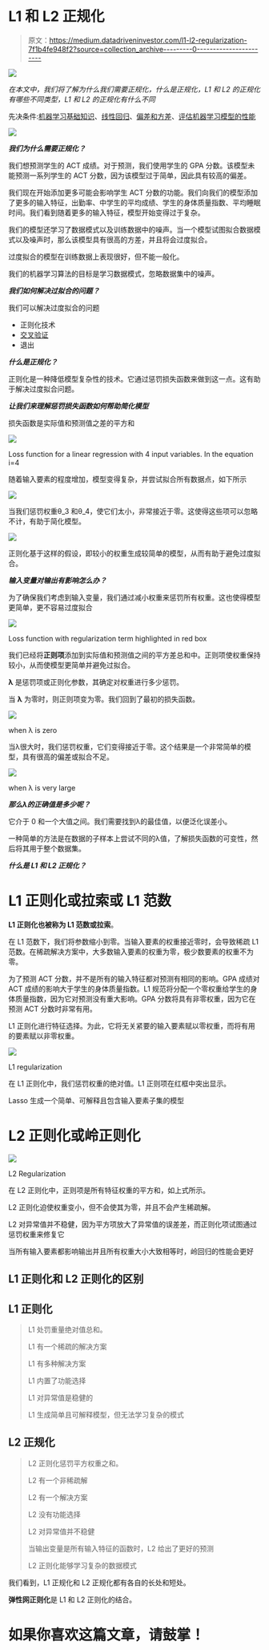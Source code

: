 # L1 和 L2 正规化

> 原文：<https://medium.datadriveninvestor.com/l1-l2-regularization-7f1b4fe948f2?source=collection_archive---------0----------------------->

[![](img/aab31995bf048a7a0efcb415485f8cdc.png)](http://www.track.datadriveninvestor.com/1B9E)

*在本文中，我们将了解为什么我们需要正规化，什么是正规化，L1 和 L2 的正规化有哪些不同类型，L1 和 L2 的正规化有什么不同*

先决条件:[机器学习基础知识](https://medium.com/datadriveninvestor/machine-learning-demystified-4b41c3a55c99)、[线性回归](https://medium.com/datadriveninvestor/linear-regression-794f841adbcf)、[偏差和方差](https://medium.com/datadriveninvestor/bias-and-variance-in-machine-learning-51fdd38d1f86)、[评估机器学习模型的性能](https://medium.com/datadriveninvestor/how-to-evaluate-the-performance-of-a-machine-learning-model-45063a7a38a7)

![](img/ae7bee5dbaba9c2a8cba03081c4be8ae.png)

***我们为什么需要正规化？***

我们想预测学生的 ACT 成绩。对于预测，我们使用学生的 GPA 分数。该模型未能预测一系列学生的 ACT 分数，因为该模型过于简单，因此具有较高的偏差。

我们现在开始添加更多可能会影响学生 ACT 分数的功能。我们向我们的模型添加了更多的输入特征，出勤率、中学生的平均成绩、学生的身体质量指数、平均睡眠时间。我们看到随着更多的输入特征，模型开始变得过于复杂。

我们的模型还学习了数据模式以及训练数据中的噪声。当一个模型试图拟合数据模式以及噪声时，那么该模型具有很高的方差，并且将会过度拟合。

过度拟合的模型在训练数据上表现很好，但不能一般化。

我们的机器学习算法的目标是学习数据模式，忽略数据集中的噪声。

***我们如何解决过拟合的问题？***

我们可以解决过度拟合的问题

*   正则化技术
*   [交叉验证](https://medium.com/datadriveninvestor/k-fold-and-other-cross-validation-techniques-6c03a2563f1e)
*   退出

***什么是正规化？***

正则化是一种降低模型复杂性的技术。它通过惩罚损失函数来做到这一点。这有助于解决过度拟合问题。

***让我们来理解惩罚损失函数如何帮助简化模型***

损失函数是实际值和预测值之差的平方和

![](img/7ff3e446d1006b5ade8285bcd32db191.png)

Loss function for a linear regression with 4 input variables. In the equation i=4

随着输入要素的程度增加，模型变得复杂，并尝试拟合所有数据点，如下所示

![](img/870ecac19f1b2dfc5b0c7208e2b2a85c.png)

当我们惩罚权重θ_3 和θ_4，使它们太小，非常接近于零。这使得这些项可以忽略不计，有助于简化模型。

![](img/5bcf14312101164e1e5e73053b702b5e.png)

正则化基于这样的假设，即较小的权重生成较简单的模型，从而有助于避免过度拟合。

***输入变量对输出有影响怎么办？***

为了确保我们考虑到输入变量，我们通过减小权重来惩罚所有权重。这也使得模型更简单，更不容易过度拟合

![](img/378f03f121ec3fbc8d11ff49df028caf.png)

Loss function with regularization term highlighted in red box

我们已经将**正则项**添加到实际值和预测值之间的平方差总和中。正则项使权重保持较小，从而使模型更简单并避免过拟合。

**λ** 是惩罚项或正则化参数，其确定对权重进行多少惩罚。

当 **λ** 为零时，则正则项变为零。我们回到了最初的损失函数。

![](img/04ed4c40d825436e980fdfc3112a3e49.png)

when λ is zero

当λ很大时，我们惩罚权重，它们变得接近于零。这个结果是一个非常简单的模型，具有很高的偏差或拟合不足。

![](img/ba8002ff3715a39c9faa0143c9349407.png)

when λ is very large

***那么λ的正确值是多少呢？***

它介于 0 和一个大值之间。我们需要找到λ的最佳值，以便泛化误差小。

一种简单的方法是在数据的子样本上尝试不同的λ值，了解损失函数的可变性，然后将其用于整个数据集。

***什么是 L1 和 L2 正规化？***

# L1 正则化或拉索或 L1 范数

**L1 正则化也被称为 L1 范数或拉索**。

在 L1 范数下，我们将参数缩小到零。当输入要素的权重接近零时，会导致稀疏 L1 范数。在稀疏解决方案中，大多数输入要素的权重为零，极少数要素的权重不为零。

为了预测 ACT 分数，并不是所有的输入特征都对预测有相同的影响。GPA 成绩对 ACT 成绩的影响大于学生的身体质量指数。L1 规范将分配一个零权重给学生的身体质量指数，因为它对预测没有重大影响。GPA 分数将具有非零权重，因为它在预测 ACT 分数时非常有用。

L1 正则化进行特征选择。为此，它将无关紧要的输入要素赋以零权重，而将有用的要素赋以非零权重。

![](img/032789cef465d57d65263281147f1cde.png)

L1 regularization

在 L1 正则化中，我们惩罚权重的绝对值。L1 正则项在红框中突出显示。

Lasso 生成一个简单、可解释且包含输入要素子集的模型

# L2 正则化或岭正则化

![](img/5bab906f3e760f462848e06357008c0c.png)

L2 Regularization

在 L2 正则化中，正则项是所有特征权重的平方和，如上式所示。

L2 正则化迫使权重变小，但不会使其为零，并且不会产生稀疏解。

L2 对异常值并不稳健，因为平方项放大了异常值的误差差，而正则化项试图通过惩罚权重来修复它

当所有输入要素都影响输出并且所有权重大小大致相等时，岭回归的性能会更好

## L1 正则化和 L2 正则化的区别

## L1 正则化

> L1 处罚重量绝对值总和。
> 
> L1 有一个稀疏的解决方案
> 
> L1 有多种解决方案
> 
> L1 内置了功能选择
> 
> L1 对异常值是稳健的
> 
> L1 生成简单且可解释模型，但无法学习复杂的模式

## **L2 正规化**

> L2 正则化惩罚平方权重之和。
> 
> L2 有一个非稀疏解
> 
> L2 有一个解决方案
> 
> L2 没有功能选择
> 
> L2 对异常值并不稳健
> 
> 当输出变量是所有输入特征的函数时，L2 给出了更好的预测
> 
> L2 正则化能够学习复杂的数据模式

我们看到，L1 正规化和 L2 正规化都有各自的长处和短处。

**弹性网正则化**是 L1 和 L2 正则化的结合。

# 如果你喜欢这篇文章，请鼓掌！